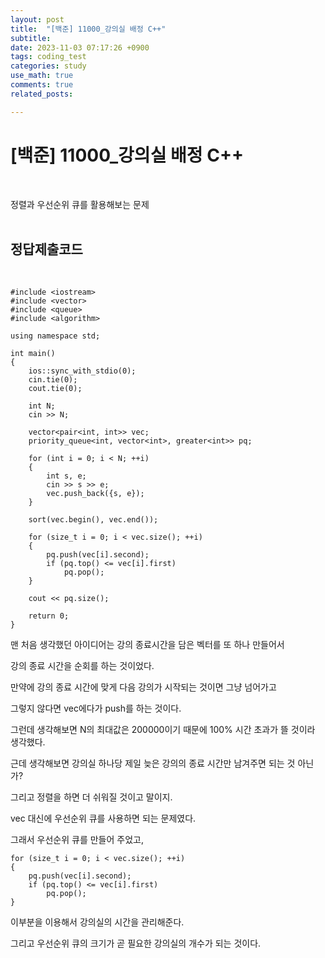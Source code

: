 ```yaml
---
layout: post
title:  "[백준] 11000_강의실 배정 C++"
subtitle:   
date: 2023-11-03 07:17:26 +0900
tags: coding_test
categories: study
use_math: true
comments: true
related_posts:

---
```


# [백준] 11000_강의실 배정 C++<br/>
<br/>

정렬과 우선순위 큐를 활용해보는 문제<br/>
<br/>

## 정답제출코드<br/>
<br/>

```
#include <iostream>
#include <vector>
#include <queue>
#include <algorithm>

using namespace std;

int main()
{
    ios::sync_with_stdio(0);
    cin.tie(0);
    cout.tie(0);

    int N;
    cin >> N;

    vector<pair<int, int>> vec;
    priority_queue<int, vector<int>, greater<int>> pq;

    for (int i = 0; i < N; ++i)
    {
        int s, e;
        cin >> s >> e;
        vec.push_back({s, e});
    }

    sort(vec.begin(), vec.end());

    for (size_t i = 0; i < vec.size(); ++i)
    {
        pq.push(vec[i].second);
        if (pq.top() <= vec[i].first)
            pq.pop();
    }

    cout << pq.size();

    return 0;
}
```

맨 처음 생각했던 아이디어는 강의 종료시간을 담은 벡터를 또 하나 만들어서<br/>

강의 종료 시간을 순회를 하는 것이었다.<br/>

만약에 강의 종료 시간에 맞게 다음 강의가 시작되는 것이면 그냥 넘어가고<br/>

그렇지 않다면 vec에다가 push를 하는 것이다.<br/>

그런데 생각해보면 N의 최대값은 200000이기 때문에 100% 시간 초과가 뜰 것이라 생각했다.<br/>

근데 생각해보면 강의실 하나당 제일 늦은 강의의 종료 시간만 남겨주면 되는 것 아닌가?<br/>

그리고 정렬을 하면 더 쉬워질 것이고 말이지.<br/>

vec 대신에 우선순위 큐를 사용하면 되는 문제였다.<br/>

그래서 우선순위 큐를 만들어 주었고,<br/>

```
for (size_t i = 0; i < vec.size(); ++i)
{
    pq.push(vec[i].second);
    if (pq.top() <= vec[i].first)
        pq.pop();
}
```

이부분을 이용해서 강의실의 시간을 관리해준다.<br/>

그리고 우선순위 큐의 크기가 곧 필요한 강의실의 개수가 되는 것이다.<br/>